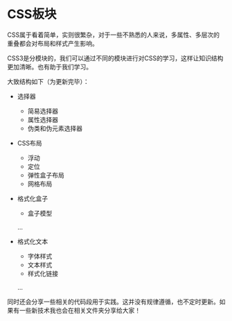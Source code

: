 # CSS板块

CSS属于看着简单，实则很繁杂，对于一些不熟悉的人来说，多属性、多层次的重叠都会对布局和样式产生影响。

CSS3是分模块的，我们可以通过不同的模块进行对CSS的学习，这样让知识结构更加清晰。也有助于我们学习。

大致结构如下（为更新完毕）：
* 选择器
  * 简易选择器
  * 属性选择器
  * 伪类和伪元素选择器
* CSS布局
  * 浮动
  * 定位
  * 弹性盒子布局
  * 网格布局
* 格式化盒子
  * 盒子模型

  ...
* 格式化文本
  * 字体样式
  * 文本样式
  * 样式化链接

  ...


同时还会分享一些相关的代码段用于实践。这并没有规律遵循，也不定时更新。如果有一些新技术我也会在相关文件夹分享给大家！

